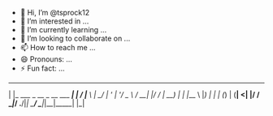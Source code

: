 - 👋 Hi, I’m @tsprock12
- 👀 I’m interested in ...
- 🌱 I’m currently learning ...
- 💞️ I’m looking to collaborate on ...
- 📫 How to reach me ...
- 😄 Pronouns: ...
- ⚡ Fun fact: ...

 _                            _    _ ____  
| |_ ___ _ __  _ __ ___   ___| | _/ |___ \ 
| __/ __| '_ \| '__/ _ \ / __| |/ / | __) |
| |_\__ \ |_) | | | (_) | (__|   <| |/ __/ 
 \__|___/ .__/|_|  \___/ \___|_|\_\_|_____|
        |_|                                

<!---
tsprock12/tsprock12 is a ✨ special ✨ repository because its `README.md` (this file) appears on your GitHub profile.
You can click the Preview link to take a look at your changes.
--->
